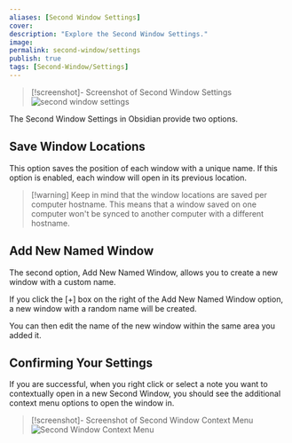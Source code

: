 ```yaml
---
aliases: [Second Window Settings]
cover: 
description: "Explore the Second Window Settings."
image: 
permalink: second-window/settings
publish: true
tags: [Second-Window/Settings]
---
```


>[!screenshot]- Screenshot of Second Window Settings
> ![second window settings](https://github.com/javalent/fantasy-statblocks/blob/gh-pages/images/second-window/window-settings-menu.png?raw=true)

The Second Window Settings in Obsidian provide two options. 

## Save Window Locations

This option saves the position of each window with a unique name. If this option is enabled, each window will open in its previous location.

> [!warning] Keep in mind that the window locations are saved per computer hostname. This means that a window saved on one computer won't be synced to another computer with a different hostname.

## Add New Named Window

The second option, Add New Named Window, allows you to create a new window with a custom name. 

If you click the [+] box on the right of the Add New Named Window option, a new window with a random name will be created. 

You can then edit the name of the new window within the same area you added it.

## Confirming Your Settings

If you are successful, when you right click or select a note you want to contextually open in a new Second Window, you should see the additional context menu options to open the window in.

>[!screenshot]- Screenshot of Second Window Context Menu
>![Second Window Context Menu](https://github.com/javalent/fantasy-statblocks/blob/gh-pages/images/second-window/window-context-menu.png?raw=true)